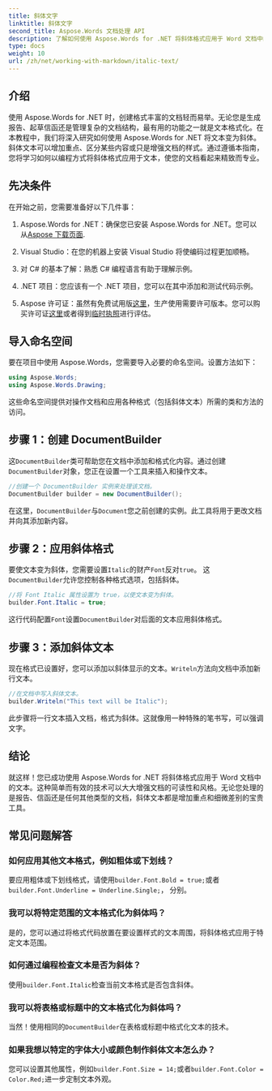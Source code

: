 ```yaml
---
title: 斜体文字
linktitle: 斜体文字
second_title: Aspose.Words 文档处理 API
description: 了解如何使用 Aspose.Words for .NET 将斜体格式应用于 Word 文档中的文本。包含代码示例的分步指南。
type: docs
weight: 10
url: /zh/net/working-with-markdown/italic-text/
---
```

## 介绍

使用 Aspose.Words for .NET 时，创建格式丰富的文档轻而易举。无论您是生成报告、起草信函还是管理复杂的文档结构，最有用的功能之一就是文本格式化。在本教程中，我们将深入研究如何使用 Aspose.Words for .NET 将文本变为斜体。斜体文本可以增加重点、区分某些内容或只是增强文档的样式。通过遵循本指南，您将学习如何以编程方式将斜体格式应用于文本，使您的文档看起来精致而专业。

## 先决条件

在开始之前，您需要准备好以下几件事：

1.  Aspose.Words for .NET：确保您已安装 Aspose.Words for .NET。您可以从[Aspose 下载页面](https://releases.aspose.com/words/net/).

2. Visual Studio：在您的机器上安装 Visual Studio 将使编码过程更加顺畅。 

3. 对 C# 的基本了解：熟悉 C# 编程语言有助于理解示例。

4. .NET 项目：您应该有一个 .NET 项目，您可以在其中添加和测试代码示例。

5.  Aspose 许可证：虽然有免费试用版[这里](https://releases.aspose.com/)，生产使用需要许可版本。您可以购买许可证[这里](https://purchase.aspose.com/buy)或者得到[临时执照](https://purchase.aspose.com/temporary-license/)进行评估。

## 导入命名空间

要在项目中使用 Aspose.Words，您需要导入必要的命名空间。设置方法如下：

```csharp
using Aspose.Words;
using Aspose.Words.Drawing;
```

这些命名空间提供对操作文档和应用各种格式（包括斜体文本）所需的类和方法的访问。

## 步骤 1：创建 DocumentBuilder

这`DocumentBuilder`类可帮助您在文档中添加和格式化内容。通过创建`DocumentBuilder`对象，您正在设置一个工具来插入和操作文本。

```csharp
//创建一个 DocumentBuilder 实例来处理该文档。
DocumentBuilder builder = new DocumentBuilder();
```

在这里，`DocumentBuilder`与`Document`您之前创建的实例。此工具将用于更改文档并向其添加新内容。

## 步骤 2：应用斜体格式

要使文本变为斜体，您需要设置`Italic`的财产`Font`反对`true`。 这`DocumentBuilder`允许您控制各种格式选项，包括斜体。

```csharp
//将 Font Italic 属性设置为 true，以使文本变为斜体。
builder.Font.Italic = true;
```

这行代码配置`Font`设置`DocumentBuilder`对后面的文本应用斜体格式。

## 步骤 3：添加斜体文本

现在格式已设置好，您可以添加以斜体显示的文本。`Writeln`方法向文档中添加新行文本。

```csharp
//在文档中写入斜体文本。
builder.Writeln("This text will be Italic");
```

此步骤将一行文本插入文档，格式为斜体。这就像用一种特殊的笔书写，可以强调文字。

## 结论

就这样！您已成功使用 Aspose.Words for .NET 将斜体格式应用于 Word 文档中的文本。这种简单而有效的技术可以大大增强文档的可读性和风格。无论您处理的是报告、信函还是任何其他类型的文档，斜体文本都是增加重点和细微差别的宝贵工具。

## 常见问题解答

### 如何应用其他文本格式，例如粗体或下划线？
要应用粗体或下划线格式，请使用`builder.Font.Bold = true;`或者`builder.Font.Underline = Underline.Single;`， 分别。

### 我可以将特定范围的文本格式化为斜体吗？
是的，您可以通过将格式代码放置在要设置样式的文本周围，将斜体格式应用于特定文本范围。

### 如何通过编程检查文本是否为斜体？
使用`builder.Font.Italic`检查当前文本格式是否包含斜体。

### 我可以将表格或标题中的文本格式化为斜体吗？
当然！使用相同的`DocumentBuilder`在表格或标题中格式化文本的技术。

### 如果我想以特定的字体大小或颜色制作斜体文本怎么办？
您可以设置其他属性，例如`builder.Font.Size = 14;`或者`builder.Font.Color = Color.Red;`进一步定制文本外观。